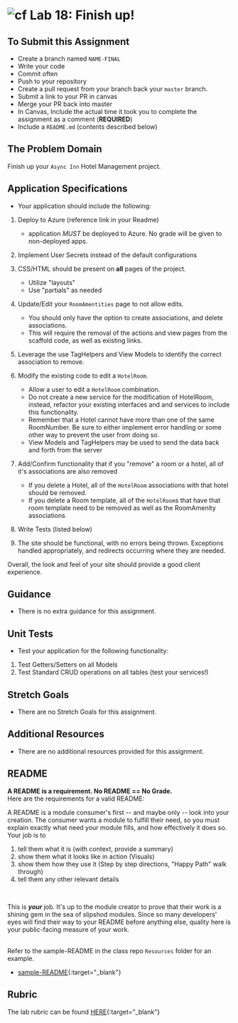 ![cf](http://i.imgur.com/7v5ASc8.png) Lab 18: Finish up!
=====================================

## To Submit this Assignment
- Create a branch named `NAME-FINAL`
- Write your code
- Commit often
- Push to your repository
- Create a pull request from your branch back your `master` branch.
- Submit a link to your PR in canvas
- Merge your PR back into master
- In Canvas, Include the actual time it took you to complete the assignment as a comment (**REQUIRED**)
- Include a `README.md` (contents described below)


## The Problem Domain
Finish up your `Async Inn` Hotel Management project.


## Application Specifications
- Your application should include the following:
1. Deploy to Azure (reference link in your Readme)
	- application *MUST* be deployed to Azure. No grade will be given to non-deployed apps.
2. Implement User Secrets instead of the default configurations
2. CSS/HTML should be present on **all** pages of the project.
	- Utilize "layouts"
	- Use "partials" as needed
3. Update/Edit your `RoomAmentities` page to not allow edits. 
	- You should only have the option to create associations, and delete associations.
	- This will require the removal of the actions and view pages from the scaffold code, as well as existing links. 
4. Leverage the use TagHelpers and View Models to identify the correct association to remove.
5. Modify the existing code to edit a `HotelRoom`.
	 - Allow a user to edit a `HotelRoom` combination. 
	 - Do not create a new service for the modification of HotelRoom, instead, refactor your existing interfaces and and services to include this functionality.
	 - Remember that a Hotel cannot have more than one of the same RoomNumber. Be sure to either implement error handling or some other way to prevent the user from doing so. 
	 - View Models and TagHelpers may be used to send the data back and forth from the server
6. Add/Confirm functionality that if you "remove" a room or a hotel, all of it's associations are also removed
	- If you delete a Hotel, all of the `HotelRoom` associations with that hotel should be removed.
	- If you delete a Room template, all of the `HotelRoom`s that have that room template need to be removed as well as the RoomAmenity associations

7. Write Tests (listed below)
8. The site should be functional, with no errors being thrown. Exceptions handled appropriately, and redirects occurring where they are needed. 


Overall, the look and feel of your site should provide a good client experience.


## Guidance
- There is no extra guidance for this assignment.


## Unit Tests
- Test your application for the following functionality:
1. Test Getters/Setters on all Models
2. Test Standard CRUD operations on all tables (test your services!)


## Stretch Goals
- There are no Stretch Goals for this assignment.


## Additional Resources
- There are no additional resources provided for this assignment.


## README

**A README is a requirement. No README == No Grade.** <br /> 
Here are the requirements for a valid README: <br />


A README is a module consumer's first -- and maybe only -- look into your creation. The consumer wants a module to fulfill their need, so you must explain exactly what need your module fills, and how effectively it does so.
<br />
Your job is to

1. tell them what it is (with context, provide a summary)
2. show them what it looks like in action (Visuals)
3. show them how they use it (Step by step directions, "Happy Path" walk through)
4. tell them any other relevant details
<br />

This is ***your*** job. It's up to the module creator to prove that their work is a shining gem in the sea of slipshod modules. Since so many developers' eyes will find their way to your README before anything else, quality here is your public-facing measure of your work.

<br /> Refer to the sample-README in the class repo `Resources` folder for an example. 
- [sample-README](https://github.com/noffle/art-of-readme){:target="_blank"}

## Rubric

The lab rubric can be found [HERE](../Resources/rubric){:target="_blank"} 